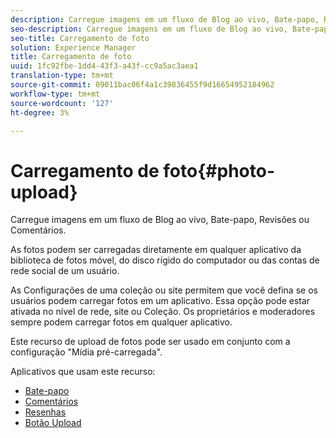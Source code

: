 ```yaml
---
description: Carregue imagens em um fluxo de Blog ao vivo, Bate-papo, Revisões ou Comentários.
seo-description: Carregue imagens em um fluxo de Blog ao vivo, Bate-papo, Revisões ou Comentários.
seo-title: Carregamento de foto
solution: Experience Manager
title: Carregamento de foto
uuid: 1fc92fbe-1dd4-43f3-a43f-cc9a5ac3aea1
translation-type: tm+mt
source-git-commit: 09011bac06f4a1c39836455f9d16654952184962
workflow-type: tm+mt
source-wordcount: '127'
ht-degree: 3%

---
```



# Carregamento de foto{#photo-upload}

Carregue imagens em um fluxo de Blog ao vivo, Bate-papo, Revisões ou Comentários.

As fotos podem ser carregadas diretamente em qualquer aplicativo da biblioteca de fotos móvel, do disco rígido do computador ou das contas de rede social de um usuário.

As Configurações de uma coleção ou site permitem que você defina se os usuários podem carregar fotos em um aplicativo. Essa opção pode estar ativada no nível de rede, site ou Coleção. Os proprietários e moderadores sempre podem carregar fotos em qualquer aplicativo.

Este recurso de upload de fotos pode ser usado em conjunto com a configuração &quot;Mídia pré-carregada&quot;.

Aplicativos que usam este recurso:

* [Bate-papo](/help/using/c-about-apps/c-chat-app/c-chat-app.md#c_chat_app)
* [Comentários](/help/using/c-about-apps/c-comments/c-comments.md)
* [Resenhas](/help/using/c-about-apps/c-reviews-app/c-reviews-app.md#c_reviews_app)
* [Botão Upload](/help/using/c-about-apps/c-upload-button-app/c-upload-button-app.md#c_upload_button_app)

